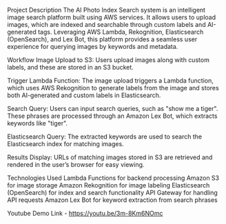 Project Description
The AI Photo Index Search system is an intelligent image search platform built using AWS services. It allows users to upload images, which are indexed and searchable through custom labels and AI-generated tags. Leveraging AWS Lambda, Rekognition, Elasticsearch (OpenSearch), and Lex Bot, this platform provides a seamless user experience for querying images by keywords and metadata.

Workflow
Image Upload to S3:
Users upload images along with custom labels, and these are stored in an S3 bucket.

Trigger Lambda Function:
The image upload triggers a Lambda function, which uses AWS Rekognition to generate labels from the image and stores both AI-generated and custom labels in Elasticsearch.

Search Query:
Users can input search queries, such as "show me a tiger". These phrases are processed through an Amazon Lex Bot, which extracts keywords like "tiger".

Elasticsearch Query:
The extracted keywords are used to search the Elasticsearch index for matching images.

Results Display:
URLs of matching images stored in S3 are retrieved and rendered in the user’s browser for easy viewing.

Technologies Used
Lambda Functions for backend processing
Amazon S3 for image storage
Amazon Rekognition for image labeling
Elasticsearch (OpenSearch) for index and search functionality
API Gateway for handling API requests
Amazon Lex Bot for keyword extraction from search phrases

Youtube Demo Link - https://youtu.be/3m-8Km6NOmc
